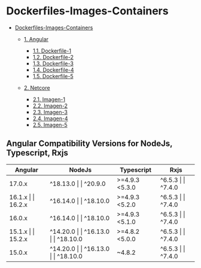 # Dockerfiles-Images-Containers


- [Dockerfiles-Images-Containers](#dockerfiles-images-containers)
  - [1. Angular](#1-dockerfiles)
  
  
  
  
  
  
  
    - [1.1. Dockerfile-1](#11-dockerfile-1)
    - [1.2. Dockerfile-2](#12-dockerfile-2)
    - [1.3. Dockerfile-3](#13-dockerfile-3)
    - [1.4. Dockerfile-4](#14-dockerfile-4)
    - [1.5. Dockerfile-5](#15-dockerfile-5)
  - [2. Netcore](#2-imagenes)
    - [2.1. Imagen-1](#21-imagen-1)
    - [2.2. Imagen-2](#22-imagen-2)
    - [2.3. Imagen-3](#23-imagen-3)
    - [2.4. Imagen-4](#24-imagen-4)
    - [2.5. Imagen-5](#25-imagen-5)


## Angular Compatibility Versions for NodeJs, Typescript, Rxjs

| Angular                | NodeJs                                   | Typescript     | Rxjs                 |
| ---------------------- | ---------------------------------------- | -------------- | -------------------- |
| 17.0.x                 | ^18.13.0  \| \| ^20.9.0                  | >=4.9.3 <5.3.0 | ^6.5.3  \| \| ^7.4.0 |
| 16.1.x   \| \|  16.2.x | ^16.14.0  \| \| ^18.10.0                 | >=4.9.3 <5.2.0 | ^6.5.3  \| \| ^7.4.0 |
| 16.0.x                 | ^16.14.0  \| \| ^18.10.0                 | >=4.9.3 <5.1.0 | ^6.5.3  \| \| ^7.4.0 |
| 15.1.x   \| \|  15.2.x | ^14.20.0  \| \| ^16.13.0  \| \| ^18.10.0 | >=4.8.2 <5.0.0 | ^6.5.3  \| \| ^7.4.0 |
| 15.0.x                 | ^14.20.0  \| \| ^16.13.0  \| \| ^18.10.0 | ~4.8.2         | ^6.5.3  \| \| ^7.4.0 |